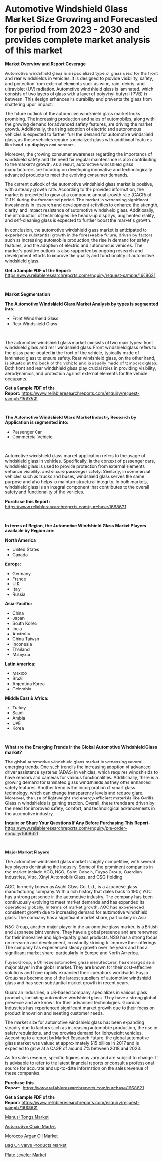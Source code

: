 <p><h1>Automotive Windshield Glass Market Size Growing and Forecasted for period from 2023 - 2030 and provides complete market analysis of this market</h1></p><p><strong>Market Overview and Report Coverage</strong></p>
<p><p>Automotive windshield glass is a specialized type of glass used for the front and rear windshields in vehicles. It is designed to provide visibility, safety, and protection from external elements such as wind, rain, debris, and ultraviolet (UV) radiation. Automotive windshield glass is laminated, which consists of two layers of glass with a layer of polyvinyl butyral (PVB) in between. This design enhances its durability and prevents the glass from shattering upon impact.</p><p>The future outlook of the automotive windshield glass market looks promising. The increasing production and sales of automobiles, along with the growing demand for advanced safety features, are driving the market growth. Additionally, the rising adoption of electric and autonomous vehicles is expected to further fuel the demand for automotive windshield glass, as these vehicles require specialized glass with additional features like head-up displays and sensors.</p><p>Moreover, the growing consumer awareness regarding the importance of windshield safety and the need for regular maintenance is also contributing to the market's growth. As a result, automotive windshield glass manufacturers are focusing on developing innovative and technologically advanced products to meet the evolving consumer demands.</p><p>The current outlook of the automotive windshield glass market is positive, with a steady growth rate. According to the provided information, the market is projected to grow at a compound annual growth rate (CAGR) of 11.1% during the forecasted period. The market is witnessing significant investments in research and development activities to enhance the strength, clarity, and impact resistance of automotive windshield glass. Additionally, the introduction of technologies like heads-up displays, augmented reality, and self-cleaning glass is expected to further boost the market's growth.</p><p>In conclusion, the automotive windshield glass market is anticipated to experience substantial growth in the foreseeable future, driven by factors such as increasing automobile production, the rise in demand for safety features, and the adoption of electric and autonomous vehicles. The market's positive outlook is also supported by ongoing research and development efforts to improve the quality and functionality of automotive windshield glass.</p></p>
<p><strong>Get a Sample PDF of the Report:</strong> <a href="https://www.reliableresearchreports.com/enquiry/request-sample/1668621">https://www.reliableresearchreports.com/enquiry/request-sample/1668621</a></p>
<p>&nbsp;</p>
<p><strong>Market Segmentation</strong></p>
<p><strong>The Automotive Windshield Glass Market Analysis by types is segmented into:</strong></p>
<p><ul><li>Front Windshield Glass</li><li>Rear Windshield Glass</li></ul></p>
<p>&nbsp;</p>
<p><p>The automotive windshield glass market consists of two main types: front windshield glass and rear windshield glass. Front windshield glass refers to the glass pane located in the front of the vehicle, typically made of laminated glass to ensure safety. Rear windshield glass, on the other hand, is situated at the back of the vehicle and is usually made of tempered glass. Both front and rear windshield glass play crucial roles in providing visibility, aerodynamics, and protection against external elements for the vehicle occupants.</p></p>
<p><strong>Get a Sample PDF of the Report:</strong>&nbsp;<a href="https://www.reliableresearchreports.com/enquiry/request-sample/1668621">https://www.reliableresearchreports.com/enquiry/request-sample/1668621</a></p>
<p>&nbsp;</p>
<p><strong>The Automotive Windshield Glass Market Industry Research by Application is segmented into:</strong></p>
<p><ul><li>Passenger Car</li><li>Commercial Vehicle</li></ul></p>
<p>&nbsp;</p>
<p><p>Automotive windshield glass market application refers to the usage of windshield glass in vehicles. Specifically, in the context of passenger cars, windshield glass is used to provide protection from external elements, enhance visibility, and ensure passenger safety. Similarly, in commercial vehicles such as trucks and buses, windshield glass serves the same purpose and also helps to maintain structural integrity. In both markets, windshield glass is an integral component that contributes to the overall safety and functionality of the vehicles.</p></p>
<p><strong>Purchase this Report:</strong>&nbsp; <a href="https://www.reliableresearchreports.com/purchase/1668621">https://www.reliableresearchreports.com/purchase/1668621</a></p>
<p>&nbsp;</p>
<p><strong>In terms of Region, the Automotive Windshield Glass Market Players available by Region are:</strong></p>
<p>
    <p> <strong> North America: </strong>
        <ul>
            <li>United States</li>
            <li>Canada</li>
        </ul>
        </p> 
    <p> <strong> Europe: </strong>
        <ul>
            <li>Germany</li>
            <li>France</li>
            <li>U.K.</li>
            <li>Italy</li>
            <li>Russia</li>
        </ul>
        </p> 
    <p> <strong> Asia-Pacific: </strong>
        <ul>
            <li>China</li>
            <li>Japan</li>
            <li>South Korea</li>
            <li>India</li>
            <li>Australia</li>
            <li>China Taiwan</li>
            <li>Indonesia</li>
            <li>Thailand</li>
            <li>Malaysia</li>
        </ul>
        </p> 
    <p> <strong> Latin America: </strong>
        <ul>
            <li>Mexico</li>
            <li>Brazil</li>
            <li>Argentina Korea</li>
            <li>Colombia</li>
        </ul>
        </p> 
    <p> <strong> Middle East & Africa: </strong>
        <ul>
            <li>Turkey</li>
            <li>Saudi</li>
            <li>Arabia</li>
            <li>UAE</li>
            <li>Korea</li>
        </ul>
    </p>
    </p>
<p>&nbsp;</p>
<p><strong>What are the Emerging Trends in the Global Automotive Windshield Glass market?</strong></p>
<p><p>The global automotive windshield glass market is witnessing several emerging trends. One such trend is the increasing adoption of advanced driver assistance systems (ADAS) in vehicles, which requires windshields to have sensors and cameras for various functionalities. Additionally, there is a growing demand for laminated glass windshields as they offer enhanced safety features. Another trend is the incorporation of smart glass technology, which can change transparency levels and reduce glare. Moreover, the use of lightweight and energy-efficient materials like Gorilla Glass in windshields is gaining traction. Overall, these trends are driven by the need for improved safety, comfort, and technological advancements in the automotive industry.</p></p>
<p><strong>Inquire or Share Your Questions If Any Before Purchasing This Report</strong>- <a href="https://www.reliableresearchreports.com/enquiry/pre-order-enquiry/1668621">https://www.reliableresearchreports.com/enquiry/pre-order-enquiry/1668621</a></p>
<p>&nbsp;</p>
<p><strong>Major Market Players</strong></p>
<p><p>The automotive windshield glass market is highly competitive, with several key players dominating the industry. Some of the prominent companies in the market include AGC, NSG, Saint-Gobain, Fuyao Group, Guardian Industries, Vitro, Xinyi Automobile Glass, and CSG Holding.</p><p>AGC, formerly known as Asahi Glass Co. Ltd., is a Japanese glass manufacturing company. With a rich history that dates back to 1907, AGC has a strong presence in the automotive industry. The company has been continuously evolving to meet market demands and has expanded its operations globally. In terms of market growth, AGC has experienced consistent growth due to increasing demand for automotive windshield glass. The company has a significant market share, particularly in Asia.</p><p>NSG Group, another major player in the automotive glass market, is a British and Japanese joint venture. They have a global presence and are renowned for their innovative and high-quality glass products. NSG has a strong focus on research and development, constantly striving to improve their offerings. The company has experienced steady growth over the years and has a significant market share, particularly in Europe and North America.</p><p>Fuyao Group, a Chinese automotive glass manufacturer, has emerged as a major player in the global market. They are known for their cost-effective solutions and have rapidly expanded their operations worldwide. Fuyao Group has become one of the largest suppliers of automotive windshield glass and has seen substantial market growth in recent years.</p><p>Guardian Industries, a US-based company, specializes in various glass products, including automotive windshield glass. They have a strong global presence and are known for their advanced technologies. Guardian Industries has experienced significant market growth due to their focus on product innovation and meeting customer needs.</p><p>The market size for automotive windshield glass has been expanding steadily due to factors such as increasing automobile production, the rise in safety regulations, and the growing demand for lightweight vehicles. According to a report by Market Research Future, the global automotive glass market was valued at approximately $15 billion in 2017 and is expected to grow at a CAGR of around 7% between 2018 and 2023.</p><p>As for sales revenue, specific figures may vary and are subject to change. It is advisable to refer to the latest financial reports or consult a professional source for accurate and up-to-date information on the sales revenue of these companies.</p></p>
<p><strong>Purchase this Report:</strong>&nbsp;&nbsp;<a href="https://www.reliableresearchreports.com/purchase/1668621">https://www.reliableresearchreports.com/purchase/1668621</a></p>
<p></p>
<p><strong>Get a Sample PDF of the Report:</strong>&nbsp;<a href="https://www.reliableresearchreports.com/enquiry/request-sample/1668621">https://www.reliableresearchreports.com/enquiry/request-sample/1668621</a></p>
<p><p><a href="https://www.linkedin.com/pulse/manual-tongs-market-size-share-global-analysis-report-2023-9eere/">Manual Tongs Market</a></p><p><a href="https://github.com/RickHolmes3/Market-Research-Report-List-2/blob/main/automotive-chain-market.md">Automotive Chain Market</a></p><p><a href="https://medium.com/@jerrodhilll68/morocco-argan-oil-market-outlook-industry-overview-and-forecast-2023-to-2030-d94f756be4f8">Morocco Argan Oil Market</a></p><p><a href="https://medium.com/@royalhoeger626/bag-on-valve-products-market-analysis-and-sze-forecasted-for-period-from-2023-to-2030-05636c23600a">Bag On Valve Products Market</a></p><p><a href="https://www.linkedin.com/pulse/plate-leveler-market-size-share-amp-trends-analysis-report-s3sxe/">Plate Leveler Market</a></p></p>